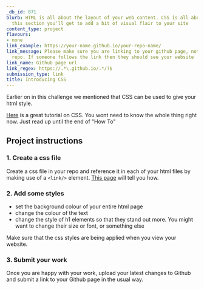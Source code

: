 ```yaml
---
_db_id: 871
blurb: HTML is all about the layout of your web content. CSS is all about style! In
  this section you'll get to add a bit of visual flair to your site
content_type: project
flavours:
- none
link_example: https://your-name.github.io/your-repo-name/
link_message: Please make sure you are linking to your github page, not just your
  repo. If someone follows the link then they should see your website
link_name: Github page url
link_regex: https://.*\.github.io/.*/?$
submission_type: link
title: Introducing CSS
---
```


Earlier on in this challenge we mentioned that CSS can be used to give your html style.

[Here](https://www.w3schools.com/css/) is a great tutorial on CSS.  You wont need to know the whole thing right now. Just read up until the end of "How To"

## Project instructions

### 1. Create a css file 

Create a css file in your repo and reference it in each of your html files by making use of a `<link/>` element. [This page](https://www.w3schools.com/css/css_howto.asp) will tell you how.

### 2. Add some styles 

- set the background colour of your entire html page 
- change the colour of the text 
- change the style of h1 elements so that they stand out more. You might want to change their size or font, or something else

Make sure that the css styles are being applied when you view your website.

### 3. Submit your work 

Once you are happy with your work, upload your latest changes to Github and submit a link to your Github page in the usual way.
